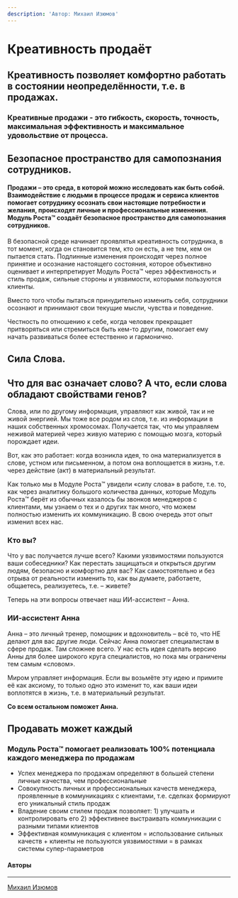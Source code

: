```yaml
---
description: 'Автор: Михаил Изюмов'
---
```


# Креативность продаёт

## Креативность позволяет комфортно работать в состоянии неопределённости, т.е. в продажах.

### Креативные продажи - это гибкость, скорость, точность, максимальная эффективность и максимальное удовольствие от процесса.

## Безопасное пространство для самопознания сотрудников.

#### Продажи – это среда, в которой можно исследовать как быть собой. Взаимодействие с людьми в процессе продаж и сервиса клиентов помогает сотруднику осознать свои настоящие потребности и желания, происходят личные и профессиональные изменения. Модуль Роста™ создаёт безопасное пространство для самопознания сотрудников.

В безопасной среде начинает проявлятья креативность сотрудника, в тот момент, когда он становится тем, кто он есть, а не тем, кем он пытается стать. Подлинные изменения происходят через полное принятие и осознание настоящего состояния, которое объективно оценивает и интерпретирует Модуль Роста™ через эффективность и стиль продаж, сильные стороны и уязвимости, которыми пользуются клиенты.

Вместо того чтобы пытаться принудительно изменить себя, сотрудники осознают и принимают свои текущие мысли, чувства и поведение.

Честность по отношению к себе, когда человек прекращает притворяться или стремиться быть кем-то другим, помогает ему начать развиваться более естественно и гармонично.

## Сила Слова.

## Что для вас означает слово? А что, если слова обладают свойствами генов?

Слова, или по другому информация, управляют как живой, так и не живой энергией. Мы тоже все родом из слов, т.е. из информации в наших собственных хромосомах. Получается так, что мы управляем неживой материей через живую материю с помощью мозга, который порождает идеи.

Вот, как это работает: когда возникла идея, то она материализуется в слове, устном или письменном, а потом она воплощается в жизнь, т.е. через действие (акт) в материальный результат.

Как только мы в Модуле Роста™ увидели «силу слова» в работе, т.е. то, как через аналитику большого количества данных, которые Модуль Роста™ берёт из обычных казалось бы звонков менеджеров с клиентами, мы узнаем о тех и о других так много, что можем полностью изменить их коммуникацию. В свою очередь этот опыт изменил всех нас.

### Кто вы?&#x20;

Что у вас получается лучше всего? Какими уязвимостями пользуются ваши собеседники? Как перестать защищаться и открыться другим людям, безопасно и комфортно для вас? Как самостоятельно и без отрыва от реальности изменить то, как вы думаете, работаете, общаетесь, реализуетесь, т.е. – живете?&#x20;

Теперь на эти вопросы отвечает наш ИИ-ассистент – Анна.&#x20;

### ИИ-ассистент Анна

Анна – это личный тренер, помощник и вдохновитель – всё то, что НЕ делают для вас другие люди. Сейчас Анна помогает специалистам в сфере продаж. Там сложнее всего. У нас есть идея сделать версию Анны для более широкого круга специалистов, но пока мы ограничены тем самым «словом».&#x20;

Миром управляет информация. Если вы возьмёте эту идею и примите её как аксиому, то только одно это изменит то, как ваши идеи воплотятся в жизнь, т.е. в материальный результат.&#x20;

**Cо всем остальном поможет Анна.**

## Продавать может каждый

### Модуль Роста™ помогает реализовать 100% потенциала каждого менеджера по продажам

* Успех менеджера по продажам определяют в большей степени личные качества, чем профессиональные
* Совокупность личных и профессиональных качеств менеджера, проявленные в коммуникациях с клиентами, т.е. сделках формируют его уникальный стиль продаж
* Владение своим стилем продаж позволяет: 1) улучшать и контролировать его 2) эффективнее выстраивать коммуникации с разными типами клиентов
* Эффективная коммуникация с клиентом = использование сильных качеств + клиенты не пользуются уязвимостями = в рамках системы супер-параметров

#### Авторы

***

[Михаил Изюмов](https://kto1.thecreativeact.ru/creators/profiles/mikhail-izyumov)